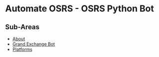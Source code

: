 # Automate OSRS - OSRS Python Bot

## Sub-Areas

- [About](./About.md)
- [Grand Exchange Bot](./Grand_Exchange_Bot.md)
- [Platforms](./Platforms.md)
